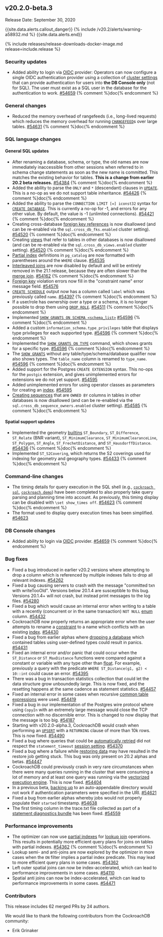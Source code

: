 ## v20.2.0-beta.3

Release Date: September 30, 2020

{{site.data.alerts.callout_danger}}
{% include /v20.2/alerts/warning-a58932.md %}
{{site.data.alerts.end}}

{% include releases/release-downloads-docker-image.md release=include.release %}

<h3 id="v20-2-0-beta-3-security-updates">Security updates</h3>

- Added ability to login via [OIDC](https://openid.net/connect/) provider: Operators can now configure a single OIDC authentication provider using a collection of [cluster settings](../v20.2/cluster-settings.html) that can provide authentication for users into **the DB Console only** (not for SQL). The user must exist as a SQL user in the database for the authentication to work. [#54659][#54659] {% comment %}doc{% endcomment %}

<h3 id="v20-2-0-beta-3-general-changes">General changes</h3>

- Reduced the memory overhead of rangefeeds (i.e., long-lived requests) which reduces the memory overhead for running [`CHANGEFEED`](https://www.cockroachlabs.com/docs/v20.2/stream-data-out-of-cockroachdb-using-changefeeds.html)s over large tables. [#54631][#54631] {% comment %}doc{% endcomment %}

<h3 id="v20-2-0-beta-3-sql-language-changes">SQL language changes</h3>

<h4 id="v20-2-0-beta-3-general-sql-updates">General SQL updates</h4>

- After renaming a database, schema, or type, the old names are now immediately inaccessible from other sessions when referred to in schema change statements as soon as the new name is committed. This matches the existing behavior for tables. **This is a change from earlier 20.2 beta releases.** [#54384][#54384] {% comment %}doc{% endcomment %}
- Added the ability to parse the `ONLY` and `*` (descendant) clauses in [`UPDATE`](../v20.2/update.html). This is a no-op as we do not support table inheritance. [#54426][#54426] {% comment %}doc{% endcomment %}
- Added the ability to parse the `CONNECTION LIMIT [=] iconst32` syntax for [`CREATE DATABASE`](../v20.2/create-database.html). This is currently a no-op for -1, and errors for any other value.  By default, the value is -1 (unlimited connections). [#54421][#54421] {% comment %}doc{% endcomment %}
- Creating cross-database [foreign key references](../v20.2/foreign-key.html) is now disallowed (and can be re-enabled via the `sql.cross_db_fks.enabled` cluster setting). [#54520][#54520] {% comment %}doc{% endcomment %}
- Creating [views](../v20.2/views.html) that refer to tables in other databases is now disallowed (and can be re-enabled via the `sql.cross_db_views.enabled` cluster setting). [#54520][#54520] {% comment %}doc{% endcomment %}
- [Partial index](../v20.2/partial-indexes.html) definitions in `pg_catalog` are now formatted with parentheses around the `WHERE` clause. [#54535][#54535]
- [Interleaved joins](../v20.2/interleave-in-parent.html) are now disabled by default and will be entirely removed in the 21.1 release, because they are often slower than the [merge join](../v20.2/joins.html#merge-joins). [#54162][#54162] {% comment %}doc{% endcomment %}
- [Foreign key](../v20.2/foreign-key.html) violation errors now fill in the "constraint name" error message field. [#54576][#54576]
- [`CREATE SCHEDULE`](../v20.2/create-schedule-for-backup.html) output now has a column called `label` which was previously called `name`. [#54397][#54397] {% comment %}doc{% endcomment %}
- If a user/role has ownership over a type or a schema, it is no longer possible to drop them using [`DROP ROLE`](../v20.2/drop-role.html). [#54511][#54511] {% comment %}doc{% endcomment %}
- Implemented [`SHOW GRANTS ON SCHEMA <schema_list>`](../v20.2/show-grants.html) [#54596][#54596] {% comment %}doc{% endcomment %}
- Added a custom `information_schema.type_privileges` table that displays type privileges for each supported type. [#54596][#54596] {% comment %}doc{% endcomment %}
- Implemented the [`SHOW GRANTS ON TYPE`](../v20.2/show-grants.html) command, which shows grants for a specific type. [#54596][#54596] {% comment %}doc{% endcomment %}
- The [`SHOW GRANTS`](../v20.2/show-grants.html) without any table/type/schema/database qualifier now also shows types. The `table_name` column is renamed to `type_name`. [#54596][#54596] {% comment %}doc{% endcomment %}
- Added support for the Postgres `CREATE EXTENSION` syntax. This no-ops for the `postgis` extension, and gives unimplemented errors for extensions we do not yet support. [#54595][#54595]
- Added unimplemented errors for using operator classes as parameters for creating an [index](../v20.2/indexes.html). [#54595][#54595]
- [Creating sequences](../v20.2/create-sequence.html) that are `OWNED BY` columns in tables in other databases is now disallowed (and can be re-enabled via the `sql.cross_db_sequence_owners.enabled` cluster setting). [#54585][#54585] {% comment %}doc{% endcomment %}

<h4 id="v20-2-0-beta-3-spatial-support-updates">Spatial support updates</h4>

- Implemented the geometry [builtins](../v20.2/functions-and-operators.html) `ST_Boundary`, `ST_Difference`, `ST_Relate` (BNR variant), `ST_MinimumClearance`, `ST_MinimumClearanceLine`, `ST_Polygon`, `ST_Angle`, `ST_FrechetDistance`, and `ST_HausdorffDistance`. [#54436][#54436] {% comment %}doc{% endcomment %}
- Implemented `ST_S2Covering`, which returns the S2 coverings used for indexing for geometry and geography types. [#54433][#54433] {% comment %}doc{% endcomment %}

<h3 id="v20-2-0-beta-3-command-line-changes">Command-line changes</h3>

- The timing details for query execution in the SQL shell (e.g., [`cockroach sql`](../v20.2/cockroach-sql.html), [`cockroach demo`](../v20.2/cockroach-sql.html)) have been completed to also properly take query parsing and planning time into account. As previously, this timing display can be disabled with `\set show_times off`. [#54623][#54623] {% comment %}doc{% endcomment %}
- The format used to display query execution times has been simplified. [#54623][#54623]

<h3 id="v20-2-0-beta-3-db-console-changes">DB Console changes</h3>

- Added ability to login via [OIDC](https://openid.net/connect/) provider. [#54659][#54659] {% comment %}doc{% endcomment %}

<h3 id="v20-2-0-beta-3-bug-fixes">Bug fixes</h3>

- Fixed a bug introduced in earlier v20.2 versions where attempting to drop a column which is referenced by multiple indexes fails to drop all relevant indexes. [#54262][#54262]
- Fixed a bug causing servers to crash with the message "committed txn with writeTooOld". Versions below 20.1.4 are susceptible to this bug. Versions 20.1.4+ will not crash, but instead print messages to the log files. [#54280][#54280]
- Fixed a bug which would cause an internal error when writing to a table with a recently (concurrent or in the same transaction) `NOT NULL` [enum](../v20.2/enum.html) column. [#54432][#54432]
- CockroachDB now properly returns an appropriate error when the user attempts to rename a [constraint](../v20.2/constraints.html) to a name which conflicts with an existing [index](../v20.2/indexes.html). [#54430][#54430]
- Fixed a bug from earlier alphas where [dropping a database](../v20.2/drop-database.html) which contained tables using user-defined types could result in panics. [#54431][#54431]
- Fixed an internal error and/or panic that could occur when the `ST_Distance` or `ST_MaxDistance` functions were compared against a constant or variable with any type other than [float](../v20.2/float.html). For example, previously a query with the predicate `WHERE ST_Distance(g1, g2) < 10::int` could cause an error. [#54395][#54395]
- There was a bug in transaction statistics collection that could let the data structure grow unboundedly large. This is now fixed, and the resetting happens at the same cadence as statement statistics. [#54457][#54457]
- Fixed an internal error in some cases when recursive [common table expressions](../v20.2/common-table-expressions.html) were used. [#54419][#54419]
- Fixed a bug in our implementation of the Postgres wire protocol where using `CopyIn` with an extremely large message would close the TCP connection with no discernible error. This is changed to now display that the message is too big. [#54187][#54187]
- Starting with v20.2.0-alpha.3, CockroachDB would crash when performing an [`UPSERT`](../v20.2/upsert.html) with a `RETURNING` clause of more than 10k rows. This is now fixed. [#54490][#54490]
- Fixed a bug where queries that could be [automatically retried](../v20.2/transactions.html#automatic-retries) did not respect the `statement_timeout` [session setting](../v20.2/set-vars.html). [#54370][#54370]
- Fixed a bug where a failure while [restoring data](../v20.2/restore.html) may have resulted in the restore job getting stuck. This bug was only present on 20.2 alphas and betas. [#54447][#54447]
- CockroachDB could previously crash in very rare circumstances when there were many queries running in the cluster that were consuming a lot of memory and at least one query was running via the [vectorized execution engine](../v20.2/vectorized-execution.html). This is now fixed. [#54404][#54404]
- In a previous beta, [backing up](../v20.2/backup.html) to an auto-appendable directory would not work if authentication parameters were specified in the URI. [#54621][#54621]
- Fixed a bug from earlier alphas whereby jobs would not properly populate their `started` timestamp. [#54638][#54638]
- The first timing column in the trace.txt file collected as part of a [statement diagnostics bundle](../v20.2/explain-analyze.html#debug-option) has been fixed. [#54559][#54559]

<h3 id="v20-2-0-beta-3-performance-improvements">Performance improvements</h3>

- The optimizer can now use [partial indexes](../v20.2/partial-indexes.html) for [lookup join](../v20.2/joins.html#lookup-joins) operations. This results in potentially more efficient query plans for joins on tables with partial indexes. [#54362][#54362] {% comment %}doc{% endcomment %}
- Lookup semi- and anti-joins are now explored by the optimizer in more cases when the `ON` filter implies a partial index predicate. This may lead to more efficient query plans in some cases. [#54362][#54362]
- Left outer spatial joins can now be index-accelerated, which can lead to performance improvements in some cases. [#54110][#54110]
- Spatial anti joins can now be index-accelerated, which can lead to performance improvements in some cases. [#54471][#54471]

<h3 id="v20-2-0-beta-3-contributors">Contributors</h3>

This release includes 62 merged PRs by 24 authors.

We would like to thank the following contributors from the CockroachDB community:

- Erik Grinaker

[#54110]: https://github.com/cockroachdb/cockroach/pull/54110
[#54162]: https://github.com/cockroachdb/cockroach/pull/54162
[#54187]: https://github.com/cockroachdb/cockroach/pull/54187
[#54257]: https://github.com/cockroachdb/cockroach/pull/54257
[#54262]: https://github.com/cockroachdb/cockroach/pull/54262
[#54280]: https://github.com/cockroachdb/cockroach/pull/54280
[#54361]: https://github.com/cockroachdb/cockroach/pull/54361
[#54362]: https://github.com/cockroachdb/cockroach/pull/54362
[#54370]: https://github.com/cockroachdb/cockroach/pull/54370
[#54379]: https://github.com/cockroachdb/cockroach/pull/54379
[#54384]: https://github.com/cockroachdb/cockroach/pull/54384
[#54395]: https://github.com/cockroachdb/cockroach/pull/54395
[#54397]: https://github.com/cockroachdb/cockroach/pull/54397
[#54404]: https://github.com/cockroachdb/cockroach/pull/54404
[#54419]: https://github.com/cockroachdb/cockroach/pull/54419
[#54421]: https://github.com/cockroachdb/cockroach/pull/54421
[#54426]: https://github.com/cockroachdb/cockroach/pull/54426
[#54430]: https://github.com/cockroachdb/cockroach/pull/54430
[#54431]: https://github.com/cockroachdb/cockroach/pull/54431
[#54432]: https://github.com/cockroachdb/cockroach/pull/54432
[#54433]: https://github.com/cockroachdb/cockroach/pull/54433
[#54436]: https://github.com/cockroachdb/cockroach/pull/54436
[#54447]: https://github.com/cockroachdb/cockroach/pull/54447
[#54457]: https://github.com/cockroachdb/cockroach/pull/54457
[#54471]: https://github.com/cockroachdb/cockroach/pull/54471
[#54490]: https://github.com/cockroachdb/cockroach/pull/54490
[#54511]: https://github.com/cockroachdb/cockroach/pull/54511
[#54520]: https://github.com/cockroachdb/cockroach/pull/54520
[#54535]: https://github.com/cockroachdb/cockroach/pull/54535
[#54559]: https://github.com/cockroachdb/cockroach/pull/54559
[#54571]: https://github.com/cockroachdb/cockroach/pull/54571
[#54576]: https://github.com/cockroachdb/cockroach/pull/54576
[#54585]: https://github.com/cockroachdb/cockroach/pull/54585
[#54595]: https://github.com/cockroachdb/cockroach/pull/54595
[#54596]: https://github.com/cockroachdb/cockroach/pull/54596
[#54621]: https://github.com/cockroachdb/cockroach/pull/54621
[#54623]: https://github.com/cockroachdb/cockroach/pull/54623
[#54631]: https://github.com/cockroachdb/cockroach/pull/54631
[#54638]: https://github.com/cockroachdb/cockroach/pull/54638
[#54659]: https://github.com/cockroachdb/cockroach/pull/54659
[0331caff9]: https://github.com/cockroachdb/cockroach/commit/0331caff9
[38a5474c7]: https://github.com/cockroachdb/cockroach/commit/38a5474c7
[4b18d340a]: https://github.com/cockroachdb/cockroach/commit/4b18d340a
[7509e36c4]: https://github.com/cockroachdb/cockroach/commit/7509e36c4
[a663be0db]: https://github.com/cockroachdb/cockroach/commit/a663be0db
[c99f5ff27]: https://github.com/cockroachdb/cockroach/commit/c99f5ff27
